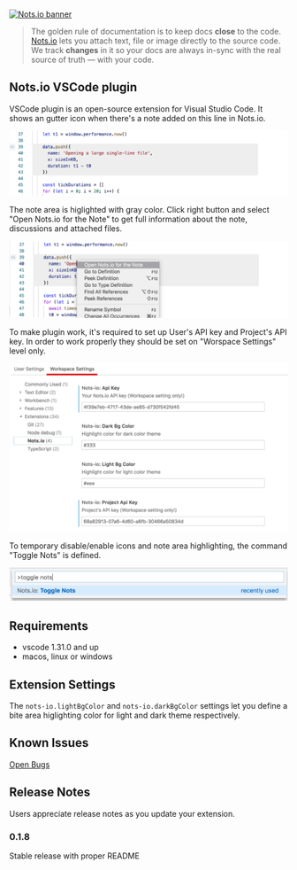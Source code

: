 <p align=“center”>
  <br />
  <a title="Learn more about Nots.io" href="https://nots.io"><img src="images/Nots-banner.png" srcset
="images/Nots-banner.png, images/Nots-banner@2x.png 2x" alt="Nots.io banner" style="max-width:100%"/></a>
</p>

> The golden rule of documentation is to keep docs **close** to the code. [Nots.io](https://nots.io) lets you attach text, file or image directly to the source code. We track **changes** in it so your docs are always in-sync with the real source of truth — with your code.


## Nots.io VSCode plugin

VSCode plugin is an open-source extension for Visual Studio Code. It shows an gutter icon when there's a note added on this line in Nots.io.

![Nots.io plugin integration screenshot](images/screenshot1.png "Plugin integration screenshot")

The note area is higlighted with gray color. Click right button and select "Open Nots.io for the Note" to get full information about the note, discussions and attached files.

![Nots.io plugin context menu](images/screenshot2.png "Nots.io plugin context menu")

To make plugin work, it's required to set up User's API key and Project's API key. In order to work properly they should be set on "Worspace Settings" level only.

![Nots.io plugin settings panel](images/screenshot3.png "Nots.io plugin settings panel")


To temporary disable/enable icons and note area   highlighting, the command "Toggle Nots" is defined.

![Nots.io command setion](images/screenshot4.png "Nots.io command setion")


## Requirements

* vscode 1.31.0 and up
* macos, linux or windows

## Extension Settings

The `nots-io.lightBgColor` and `nots-io.darkBgColor` settings let you define a bite area higlighting color for light and dark theme respectively.

## Known Issues

[Open Bugs](https://github.com/notsio/vscode/issues)

## Release Notes

Users appreciate release notes as you update your extension.

### 0.1.8
Stable release with proper README